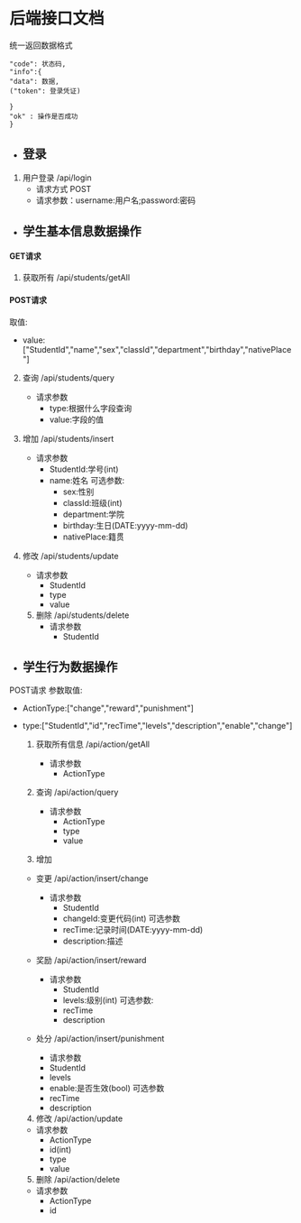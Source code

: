 # 后端接口文档

统一返回数据格式
```
"code": 状态码,
"info":{
"data": 数据,
("token": 登录凭证)

}     
"ok" : 操作是否成功
}
```

- ## 登录
1. 用户登录  /api/login  
   - 请求方式 POST
   - 请求参数：username:用户名;password:密码


- ## 学生基本信息数据操作
#### GET请求
1. 获取所有 /api/students/getAll
#### POST请求
取值:
   - value:["StudentId","name","sex","classId","department","birthday","nativePlace"]
2. 查询 /api/students/query
    - 请求参数
      - type:根据什么字段查询 
      - value:字段的值

3. 增加 /api/students/insert
   - 请求参数
     - StudentId:学号(int)
     - name:姓名
     可选参数:
       - sex:性别
       - classId:班级(int)
       - department:学院
       - birthday:生日(DATE:yyyy-mm-dd)
       - nativePlace:籍贯

4. 修改 /api/students/update
   - 请求参数
     - StudentId
     - type
     - value

   5. 删除 /api/students/delete
      - 请求参数
        - StudentId

- ## 学生行为数据操作
POST请求
参数取值:
- ActionType:["change","reward","punishment"]
- type:["StudentId","id","recTime","levels","description","enable","change"]

  1. 获取所有信息 /api/action/getAll
     - 请求参数
       - ActionType
     
  2. 查询 /api/action/query
     - 请求参数
       - ActionType
       - type
       - value
  3. 增加 
  - 变更 /api/action/insert/change
    - 请求参数
      - StudentId
      - changeId:变更代码(int)
      可选参数
      - recTime:记录时间(DATE:yyyy-mm-dd)
      - description:描述
  - 奖励 /api/action/insert/reward
    - 请求参数
      - StudentId
      - levels:级别(int)
      可选参数:
      - recTime
      - description
    
  - 处分 /api/action/insert/punishment
    - 请求参数
    - StudentId
    - levels
    - enable:是否生效(bool)
    可选参数
    - recTime
    - description
    
  4. 修改 /api/action/update
   - 请求参数
     - ActionType
     - id(int)
     - type
     - value

  5. 删除 /api/action/delete
   - 请求参数
     - ActionType
     - id


